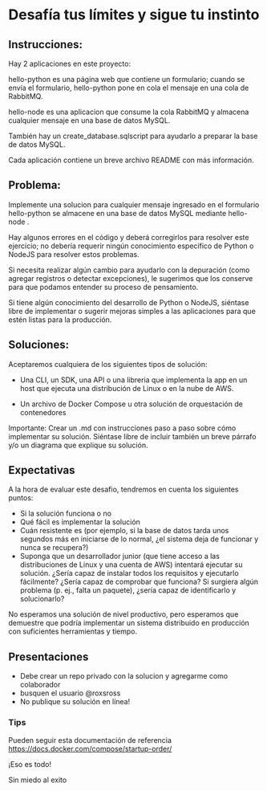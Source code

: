# Desafía tus límites y sigue tu instinto

## Instrucciones:

Hay 2 aplicaciones en este proyecto:

hello-python es una página web que contiene un formulario; cuando se envía el formulario, hello-python pone en cola el mensaje en una cola de RabbitMQ.

hello-node es una aplicacion que consume la cola RabbitMQ y almacena cualquier mensaje en una base de datos MySQL.

También hay un create_database.sqlscript para ayudarlo a preparar la base de datos MySQL.

Cada aplicación contiene un breve archivo README con más información.

## Problema:

Implemente una solucion para cualquier mensaje ingresado en el formulario hello-python se almacene en una base de datos MySQL mediante hello-node .

Hay algunos errores en el código y deberá corregirlos para resolver este ejercicio; no debería requerir ningún conocimiento específico de Python o NodeJS para resolver estos problemas.

Si necesita realizar algún cambio para ayudarlo con la depuración (como agregar registros o detectar excepciones), le sugerimos que los conserve para que podamos entender su proceso de pensamiento.

Si tiene algún conocimiento del desarrollo de Python o NodeJS, siéntase libre de implementar o sugerir mejoras simples a las aplicaciones para que estén listas para la producción.

## Soluciones:

Aceptaremos cualquiera de los siguientes tipos de solución:

- Una CLI, un SDK, una API o una libreria que implementa la app en un host que ejecuta una distribución de Linux o en la nube de AWS.

- Un archivo de Docker Compose u otra solución de orquestación de contenedores 

Importante: Crear un .md con instrucciones paso a paso sobre cómo implementar su solución. Siéntase libre de incluir también un breve párrafo y/o un diagrama que explique su solución.

## Expectativas

A la hora de evaluar este desafio, tendremos en cuenta los siguientes puntos:

- Si la solución funciona o no
- Qué fácil es implementar la solución
- Cuán resistente es (por ejemplo, si la base de datos tarda unos segundos más en iniciarse de lo normal, ¿el sistema deja de funcionar y nunca se recupera?)
- Suponga que un desarrollador junior (que tiene acceso a las distribuciones de Linux y una cuenta de AWS) intentará ejecutar su solución. ¿Sería capaz de instalar todos los requisitos y ejecutarlo fácilmente? ¿Sería capaz de comprobar que funciona? Si surgiera algún problema (p. ej., falta un paquete), ¿sería capaz de identificarlo y solucionarlo?

No esperamos una solución de nivel productivo, pero esperamos que demuestre que podría implementar un sistema distribuido en producción con suficientes herramientas y tiempo.

## Presentaciones

- Debe crear un repo privado con la solucion y agregarme como colaborador
- busquen el usuario @roxsross
- No publique su solución en línea!


### Tips

Pueden seguir esta documentación de referencia https://docs.docker.com/compose/startup-order/


¡Eso es todo!

Sin miedo al exito
